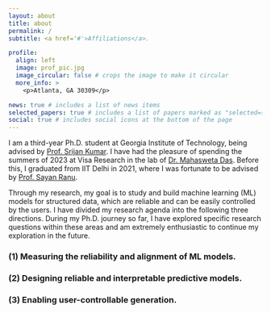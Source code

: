 ```yaml
---
layout: about
title: about
permalink: /
subtitle: <a href='#'>Affiliations</a>. 

profile:
  align: left
  image: prof_pic.jpg
  image_circular: false # crops the image to make it circular
  more_info: >
    <p>Atlanta, GA 30309</p>

news: true # includes a list of news items
selected_papers: true # includes a list of papers marked as "selected={true}"
social: true # includes social icons at the bottom of the page
---
```


I am a third-year Ph.D. student at Georgia Institute of Technology, being advised by [Prof. Srijan Kumar](https://faculty.cc.gatech.edu/~skumar498/). I have had the pleasure of spending the summers of 2023 at Visa Research in the lab of [Dr. Mahasweta Das](https://usa.visa.com/about-visa/visa-research/mahashweta-das.html). Before this, I graduated from IIT Delhi in 2021, where I was fortunate to be advised by [Prof. Sayan Ranu](https://www.cse.iitd.ac.in/~sayan/).

Through my research, my goal is to study
and build machine learning (ML) models for structured data, which are reliable and can be easily controlled by the users. I have divided my research agenda into the following three directions. During my Ph.D. journey so far, I have explored specific research questions within these areas and am extremely enthusiastic to continue my exploration in the future.

### (1) Measuring the reliability and alignment of ML models.

### (2) Designing reliable and interpretable predictive models.

### (3) Enabling user-controllable generation. 
